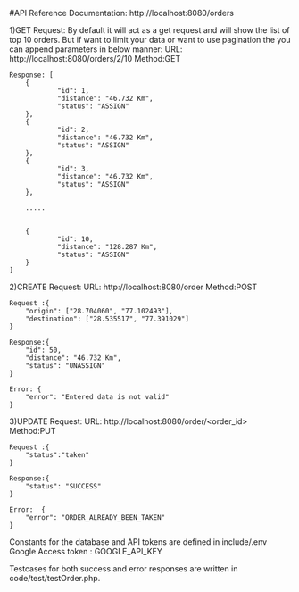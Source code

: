 #API Reference Documentation: 
    http://localhost:8080/orders

1)GET Request:
    By default it will act as a get request and will show the list of top 10 orders.
    But if want to limit your data or want to use pagination the you can append parameters in below manner:
    URL: http://localhost:8080/orders/2/10
    Method:GET

    Response: [
        {
                "id": 1,
                "distance": "46.732 Km",
                "status": "ASSIGN"
        },
        {
                "id": 2,
                "distance": "46.732 Km",
                "status": "ASSIGN"
        },
        {
                "id": 3,
                "distance": "46.732 Km",
                "status": "ASSIGN"
        },

        .....


        {
                "id": 10,
                "distance": "128.287 Km",
                "status": "ASSIGN"
        }
    ]

2)CREATE Request:
    URL: http://localhost:8080/order
    Method:POST

    Request :{
        "origin": ["28.704060", "77.102493"],
        "destination": ["28.535517", "77.391029"]
    }

    Response:{
        "id": 50,
        "distance": "46.732 Km",
        "status": "UNASSIGN"
    }

    Error: {
        "error": "Entered data is not valid"
    }


3)UPDATE Request:
    URL: http://localhost:8080/order/<order_id>
    Method:PUT

    Request :{
        "status":"taken"
    }

    Response:{
        "status": "SUCCESS"
    }

    Error:  {
        "error": "ORDER_ALREADY_BEEN_TAKEN"
    }

Constants for the database and API tokens are defined in include/.env
Google Access token : GOOGLE_API_KEY

Testcases for both success and error responses are written in code/test/testOrder.php.
